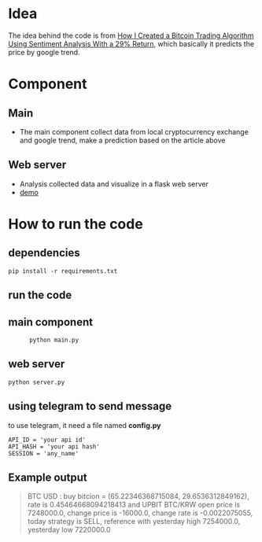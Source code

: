 
# Idea

The idea behind the code is from [How I Created a Bitcoin Trading Algorithm Using Sentiment Analysis With a 29% Return](https://hackernoon.com/how-i-created-a-bitcoin-trading-algorithm-with-a-29-return-rate-using-sentiment-analysis-b0db0e777f4), which basically it predicts the price by google trend.

# Component
## Main   
* The main component collect data from local cryptocurrency exchange and google trend, make a prediction based on the article above 

## Web server
* Analysis collected data and visualize in a flask web server    
* [demo](http://13.125.213.49/)

# How to run the code

## dependencies
`
pip install -r requirements.txt
`

## run the code

## main component
`      
python main.py
`

## web server
`
python server.py
`

## using telegram to send message
to use telegram, it need a file named **config.py**
```
API_ID = 'your api id'
API_HASH = 'your api hash'
SESSION = 'any_name'
```

## Example output
> BTC USD : buy bitcion = (65.22346368715084, 29.6536312849162), rate is 0.45464668094218413 and UPBIT BTC/KRW open price is 7248000.0, change price is -16000.0, change rate is -0.0022075055, today strategy is SELL, reference with yesterday high 7254000.0, yesterday low 7220000.0


